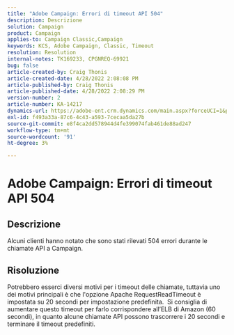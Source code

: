 ```yaml
---
title: "Adobe Campaign: Errori di timeout API 504"
description: Descrizione
solution: Campaign
product: Campaign
applies-to: Campaign Classic,Campaign
keywords: KCS, Adobe Campaign, Classic, Timeout
resolution: Resolution
internal-notes: TK169233, CPGNREQ-69921
bug: false
article-created-by: Craig Thonis
article-created-date: 4/28/2022 2:08:08 PM
article-published-by: Craig Thonis
article-published-date: 4/28/2022 2:08:29 PM
version-number: 2
article-number: KA-14217
dynamics-url: https://adobe-ent.crm.dynamics.com/main.aspx?forceUCI=1&pagetype=entityrecord&etn=knowledgearticle&id=a664bb9c-fcc6-ec11-a7b6-0022480a10ee
exl-id: f493a33a-87c6-4c43-a593-7cecaa5da27b
source-git-commit: e8f4ca2dd578944d4fe399074fab461de88ad247
workflow-type: tm+mt
source-wordcount: '91'
ht-degree: 3%

---
```


# Adobe Campaign: Errori di timeout API 504

## Descrizione


Alcuni clienti hanno notato che sono stati rilevati 504 errori durante le chiamate API a Campaign.




## Risoluzione


Potrebbero esserci diversi motivi per i timeout delle chiamate, tuttavia uno dei motivi principali è che l&#39;opzione Apache RequestReadTimeout è impostata su 20 secondi per impostazione predefinita.  Si consiglia di aumentare questo timeout per farlo corrispondere all’ELB di Amazon (60 secondi), in quanto alcune chiamate API possono trascorrere i 20 secondi e terminare il timeout predefiniti.

